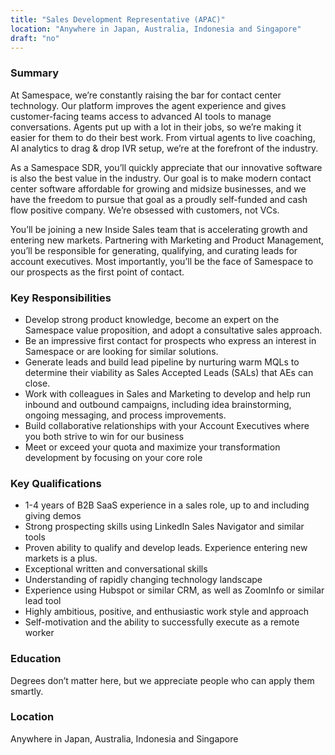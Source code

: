 ```yaml
---
title: "Sales Development Representative (APAC)"
location: "Anywhere in Japan, Australia, Indonesia and Singapore"
draft: "no"
---
```


### Summary

At Samespace, we’re constantly raising the bar for contact center technology. Our platform improves the agent experience and gives customer-facing teams access to advanced AI tools to manage conversations. Agents put up with a lot in their jobs, so we’re making it easier for them to do their best work. From virtual agents to live coaching, AI analytics to drag & drop IVR setup, we’re at the forefront of the industry.

As a Samespace SDR, you’ll quickly appreciate that our innovative software is also the best value in the industry. Our goal is to make modern contact center software affordable for growing and midsize businesses, and we have the freedom to pursue that goal as a proudly self-funded and cash flow positive company. We’re obsessed with customers, not VCs.

You’ll be joining a new Inside Sales team that is accelerating growth and entering new markets. Partnering with Marketing and Product Management, you’ll be responsible for generating, qualifying, and curating leads for account executives. Most importantly, you’ll be the face of Samespace to our prospects as the first point of contact.

### Key Responsibilities

- Develop strong product knowledge, become an expert on the Samespace value proposition, and adopt a consultative sales approach.
- Be an impressive first contact for prospects who express an interest in Samespace or are looking for similar solutions.
- Generate leads and build lead pipeline by nurturing warm MQLs to determine their viability as Sales Accepted Leads (SALs) that AEs can close.
- Work with colleagues in Sales and Marketing to develop and help run inbound and outbound campaigns, including idea brainstorming, ongoing messaging, and process improvements.
- Build collaborative relationships with your Account Executives where you both strive to win for our business
- Meet or exceed your quota and maximize your transformation development by focusing on your core role

### Key Qualifications

- 1-4 years of B2B SaaS experience in a sales role, up to and including giving demos
- Strong prospecting skills using LinkedIn Sales Navigator and similar tools
- Proven ability to qualify and develop leads. Experience entering new markets is a plus.
- Exceptional written and conversational skills
- Understanding of rapidly changing technology landscape
- Experience using Hubspot or similar CRM, as well as ZoomInfo or similar lead tool
- Highly ambitious, positive, and enthusiastic work style and approach
- Self-motivation and the ability to successfully execute as a remote worker

### Education

Degrees don’t matter here, but we appreciate people who can apply them smartly.

### Location

Anywhere in Japan, Australia, Indonesia and Singapore
